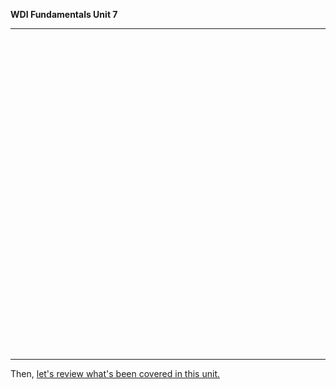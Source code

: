 **WDI Fundamentals Unit 7**

---

<!-- Change the width and height values to suit you best -->
<div class="typeform-widget" data-url="https://ga-immersives.typeform.com/to/ysUA3U" data-text="Unit 2 " style="width:100%;height:500px;"></div>
<script>(function(){var qs,js,q,s,d=document,gi=d.getElementById,ce=d.createElement,gt=d.getElementsByTagName,id='typef_orm',b='https://s3-eu-west-1.amazonaws.com/share.typeform.com/';if(!gi.call(d,id)){js=ce.call(d,'script');js.id=id;js.src=b+'widget.js';q=gt.call(d,'script')[0];q.parentNode.insertBefore(js,q)}})()</script>

---

Then, [let's review what's been covered in this unit.](08_cheatsheet.md)
